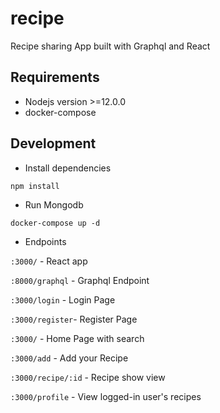 # recipe

Recipe sharing App built with Graphql and React

## Requirements

* Nodejs version >=12.0.0
* docker-compose

## Development

* Install dependencies

```
npm install
```

* Run Mongodb

```
docker-compose up -d
```

* Endpoints

`:3000/` - React app

`:8000/graphql` - Graphql Endpoint

`:3000/login` - Login Page

`:3000/register`- Register Page

`:3000/` - Home Page with search

`:3000/add` - Add your Recipe

`:3000/recipe/:id` - Recipe show view

`:3000/profile` - View logged-in user's recipes
